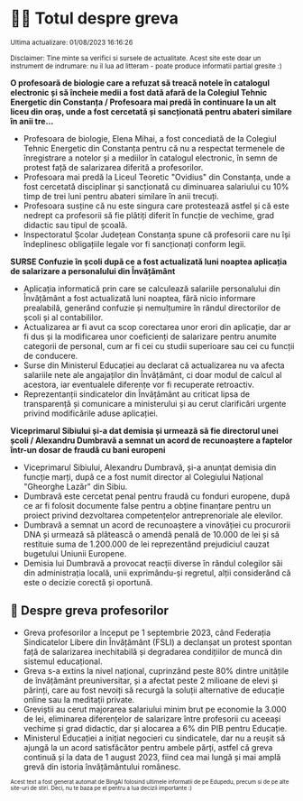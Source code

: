 # 👩‍🏫 Totul despre greva
<sub>Ultima actualizare: 01/08/2023 16:16:26</sub>

<sub>Disclaimer: Tine minte sa verifici si sursele de actualitate. Acest site este doar un instrument de indrumare: nu il lua ad litteram - poate produce informatii partial gresite :)</sub>

**O profesoară de biologie care a refuzat să treacă notele în catalogul electronic și să încheie medii a fost dată afară de la Colegiul Tehnic Energetic din Constanța / Profesoara mai predă în continuare la un alt liceu din oraș, unde a fost cercetată și sancționată pentru abateri similare în anii tre...**

- Profesoara de biologie, Elena Mihai, a fost concediată de la Colegiul Tehnic Energetic din Constanța pentru că nu a respectat termenele de înregistrare a notelor și a mediilor în catalogul electronic, în semn de protest față de salarizarea diferită a profesorilor.
- Profesoara mai predă la Liceul Teoretic "Ovidius" din Constanța, unde a fost cercetată disciplinar și sancționată cu diminuarea salariului cu 10% timp de trei luni pentru abateri similare în anii trecuți.
- Profesoara susține că nu este singura care protestează astfel și că este nedrept ca profesorii să fie plătiți diferit în funcție de vechime, grad didactic sau tipul de școală.
- Inspectoratul Școlar Județean Constanța spune că profesorii care nu își îndeplinesc obligațiile legale vor fi sancționați conform legii.

**SURSE Confuzie în școli după ce a fost actualizată luni noaptea aplicația de salarizare a personalului din Învățământ**

- Aplicația informatică prin care se calculează salariile personalului din Învățământ a fost actualizată luni noaptea, fără nicio informare prealabilă, generând confuzie și nemulțumire în rândul directorilor de școli și al contabililor.
- Actualizarea ar fi avut ca scop corectarea unor erori din aplicație, dar ar fi dus și la modificarea unor coeficienți de salarizare pentru anumite categorii de personal, cum ar fi cei cu studii superioare sau cei cu funcții de conducere.
- Surse din Ministerul Educației au declarat că actualizarea nu va afecta salariile nete ale angajaților din Învățământ, ci doar modul de calcul al acestora, iar eventualele diferențe vor fi recuperate retroactiv.
- Reprezentanții sindicatelor din Învățământ au criticat lipsa de transparență și comunicare a ministerului și au cerut clarificări urgente privind modificările aduse aplicației.

**Viceprimarul Sibiului și-a dat demisia și urmează să fie directorul unei școli / Alexandru Dumbravă a semnat un acord de recunoaștere a faptelor într-un dosar de fraudă cu bani europeni**

- Viceprimarul Sibiului, Alexandru Dumbravă, și-a anunțat demisia din funcție marți, după ce a fost numit director al Colegiului Național "Gheorghe Lazăr" din Sibiu.
- Dumbravă este cercetat penal pentru fraudă cu fonduri europene, după ce ar fi folosit documente false pentru a obține finanțare pentru un proiect privind dezvoltarea competențelor antreprenoriale ale elevilor.
- Dumbravă a semnat un acord de recunoaștere a vinovăției cu procurorii DNA și urmează să plătească o amendă penală de 10.000 de lei și să restituie suma de 1.200.000 de lei reprezentând prejudiciul cauzat bugetului Uniunii Europene.
- Demisia lui Dumbravă a provocat reacții diverse în rândul colegilor săi din administrația locală, unii exprimându-și regretul, alții considerând că este o decizie corectă și oportună.

## 🏫 Despre greva profesorilor

- Greva profesorilor a început pe 1 septembrie 2023, când Federația Sindicatelor Libere din Învățământ (FSLI) a declanșat un protest spontan față de salarizarea inechitabilă și degradarea condițiilor de muncă din sistemul educațional.
- Greva s-a extins la nivel național, cuprinzând peste 80% dintre unitățile de învățământ preuniversitar, și a afectat peste 2 milioane de elevi și părinți, care au fost nevoiți să recurgă la soluții alternative de educație online sau la meditații private.
- Greviștii au cerut majorarea salariului minim brut pe economie la 3.000 de lei, eliminarea diferențelor de salarizare între profesorii cu aceeași vechime și grad didactic, dar și alocarea a 6% din PIB pentru Educație.
- Ministerul Educației a inițiat negocieri cu sindicatele, dar nu a reușit să ajungă la un acord satisfăcător pentru ambele părți, astfel că greva continuă și la data de 1 august 2023, fiind cea mai lungă și mai amplă grevă din istoria învățământului românesc.


<sub><sub>Acest text a fost generat automat de BingAI folosind ultimele informatii de pe Edupedu, precum si de pe alte site-uri de stiri. Deci, nu te baza pe el pentru a lua decizii importante :)</sub></sub>